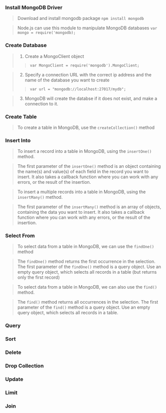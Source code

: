 ### Install MongoDB Driver
> Download and install mongodb package
`npm install mongodb`

> Node.js can use this module to manipulate MongoDB databases
`var mongo = require('mongodb);`

### Create Database
> 1. Create a MongoClient object
>> `var MongoClient = require('mongodb').MongoClient;`

> 2. Specify a connection URL with the correct ip address and the name of the database you want to create
>> `var url = "mongodb://localhost:27017/mydb";`

> 3. MongoDB will create the databse if it does not exist, and make a connection to it.

### Create Table
> To create a table in MongoDB, use the `createCollection()` method

### Insert Into
> To insert a record into a table in MongoDB, using the `insertOne()` method.

> The first parameter of the `insertOne()` method is an object containing the name(s) and value(s) of each field in the record you want to insert. It also takes a callback function where you can work with any errors, or the result of the insertion.

> To insert a multiple records into a table in MongoDB, using the `insertMany()` method.

> The first parameter of the `insertMany()` method is an array of objects, containing the data you want to insert. It also takes a callback function where you can work with any errors, or the result of the insertion.

### Select From
> To select data from a table in MongoDB, we can use the `findOne()` method

> The `findOne()` method returns the first occurrence in the selection. The first parameter of the `findOne()` method is a query object. Use an empty query object, which selects all records in a table (but returns only the first record)

> To select data from a table in MongoDB, we can also use the `find()` method.

> The `find()` method returns all occurrences in the selection. The first parameter of the `find()` method is a query object. Use an empty query object, which selects all records in a table.

### Query

### Sort

### Delete


### Drop Collection

### Update


### Limit


### Join